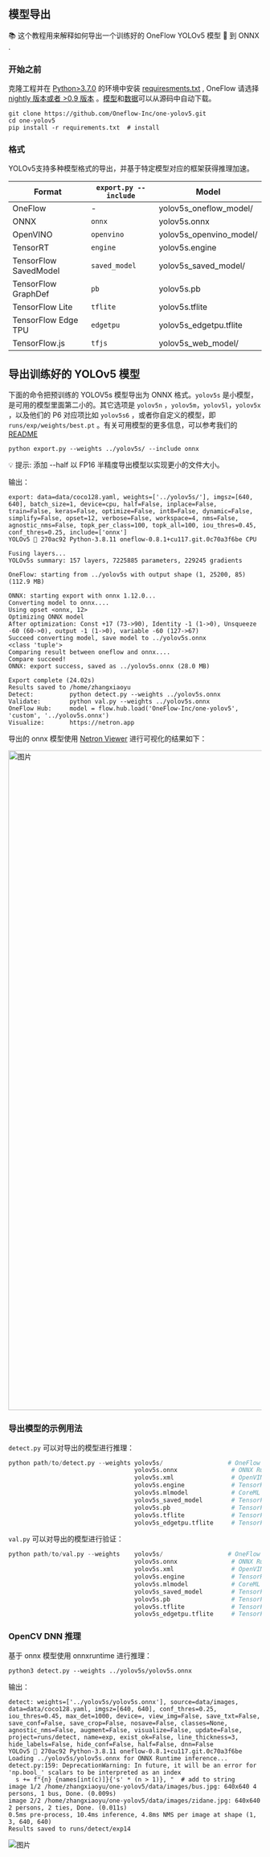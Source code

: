## 模型导出


📚 这个教程用来解释如何导出一个训练好的 OneFlow YOLOv5 模型 🚀  到 ONNX .

### 开始之前

克隆工程并在 [Python>3.7.0](https://www.python.org/) 的环境中安装 [requiresments.txt](https://github.com/Oneflow-Inc/one-yolov5/blob/main/requirements.txt) , OneFlow 请选择 [nightly 版本或者 >0.9 版本](https://github.com/Oneflow-Inc/oneflow#install-with-pip-package) 。[模型](https://github.com/Oneflow-Inc/one-yolov5/tree/main/models)和[数据](https://github.com/Oneflow-Inc/one-yolov5/tree/main/data)可以从源码中自动下载。

```shell
git clone https://github.com/Oneflow-Inc/one-yolov5.git
cd one-yolov5
pip install -r requirements.txt  # install
```

### 格式

YOLOv5支持多种模型格式的导出，并基于特定模型对应的框架获得推理加速。

Format                      | `export.py --include`         | Model
---                         | ---                           | ---
OneFlow                     | -                             | yolov5s_oneflow_model/
ONNX                        | `onnx`                        | yolov5s.onnx
OpenVINO                    | `openvino`                    | yolov5s_openvino_model/
TensorRT                    | `engine`                      | yolov5s.engine
TensorFlow SavedModel       | `saved_model`                 | yolov5s_saved_model/
TensorFlow GraphDef         | `pb`                          | yolov5s.pb
TensorFlow Lite             | `tflite`                      | yolov5s.tflite
TensorFlow Edge TPU         | `edgetpu`                     | yolov5s_edgetpu.tflite
TensorFlow.js               | `tfjs`                        | yolov5s_web_model/

## 导出训练好的 YOLOv5 模型

下面的命令把预训练的 YOLOV5s 模型导出为 ONNX 格式。`yolov5s` 是小模型，是可用的模型里面第二小的。其它选项是 `yolov5n` ，`yolov5m`，`yolov5l`，`yolov5x` ，以及他们的 P6 对应项比如 `yolov5s6` ，或者你自定义的模型，即 `runs/exp/weights/best.pt` 。有关可用模型的更多信息，可以参考我们的[README](https://github.com/Oneflow-Inc/one-yolov5/blob/main/README.md)

```shell
python export.py --weights ../yolov5s/ --include onnx
```

💡 提示: 添加 --half 以 FP16 半精度导出模型以实现更小的文件大小。

输出：

```shell
export: data=data/coco128.yaml, weights=['../yolov5s/'], imgsz=[640, 640], batch_size=1, device=cpu, half=False, inplace=False, train=False, keras=False, optimize=False, int8=False, dynamic=False, simplify=False, opset=12, verbose=False, workspace=4, nms=False, agnostic_nms=False, topk_per_class=100, topk_all=100, iou_thres=0.45, conf_thres=0.25, include=['onnx']
YOLOv5 🚀 270ac92 Python-3.8.11 oneflow-0.8.1+cu117.git.0c70a3f6be CPU

Fusing layers... 
YOLOv5s summary: 157 layers, 7225885 parameters, 229245 gradients

OneFlow: starting from ../yolov5s with output shape (1, 25200, 85) (112.9 MB)

ONNX: starting export with onnx 1.12.0...
Converting model to onnx....
Using opset <onnx, 12>
Optimizing ONNX model
After optimization: Const +17 (73->90), Identity -1 (1->0), Unsqueeze -60 (60->0), output -1 (1->0), variable -60 (127->67)
Succeed converting model, save model to ../yolov5s.onnx
<class 'tuple'>
Comparing result between oneflow and onnx....
Compare succeed!
ONNX: export success, saved as ../yolov5s.onnx (28.0 MB)

Export complete (24.02s)
Results saved to /home/zhangxiaoyu
Detect:          python detect.py --weights ../yolov5s.onnx 
Validate:        python val.py --weights ../yolov5s.onnx 
OneFlow Hub:     model = flow.hub.load('OneFlow-Inc/one-yolov5', 'custom', '../yolov5s.onnx')
Visualize:       https://netron.app
```

导出的 onnx 模型使用 [Netron Viewer](https://github.com/lutzroeder/netron) 进行可视化的结果如下：

<img width="1311" alt="图片" src="https://user-images.githubusercontent.com/35585791/196328819-7688631c-f276-444e-a9f4-33079f1d5f98.png">

### 导出模型的示例用法

`detect.py` 可以对导出的模型进行推理：

```python
python path/to/detect.py --weights yolov5s/                  # OneFlow
                                   yolov5s.onnx               # ONNX Runtime or OpenCV DNN with --dnn
                                   yolov5s.xml                # OpenVINO
                                   yolov5s.engine             # TensorRT
                                   yolov5s.mlmodel            # CoreML (macOS only)
                                   yolov5s_saved_model        # TensorFlow SavedModel
                                   yolov5s.pb                 # TensorFlow GraphDef
                                   yolov5s.tflite             # TensorFlow Lite
                                   yolov5s_edgetpu.tflite     # TensorFlow Edge TPU
```

`val.py` 可以对导出的模型进行验证：

```python
python path/to/val.py --weights    yolov5s/                  # OneFlow
                                   yolov5s.onnx               # ONNX Runtime or OpenCV DNN with --dnn
                                   yolov5s.xml                # OpenVINO
                                   yolov5s.engine             # TensorRT
                                   yolov5s.mlmodel            # CoreML (macOS only)
                                   yolov5s_saved_model        # TensorFlow SavedModel
                                   yolov5s.pb                 # TensorFlow GraphDef
                                   yolov5s.tflite             # TensorFlow Lite
                                   yolov5s_edgetpu.tflite     # TensorFlow Edge TPU
```

### OpenCV DNN 推理

基于 onnx 模型使用 onnxruntime 进行推理：

```
python3 detect.py --weights ../yolov5s/yolov5s.onnx 
```

输出：

```
detect: weights=['../yolov5s/yolov5s.onnx'], source=data/images, data=data/coco128.yaml, imgsz=[640, 640], conf_thres=0.25, iou_thres=0.45, max_det=1000, device=, view_img=False, save_txt=False, save_conf=False, save_crop=False, nosave=False, classes=None, agnostic_nms=False, augment=False, visualize=False, update=False, project=runs/detect, name=exp, exist_ok=False, line_thickness=3, hide_labels=False, hide_conf=False, half=False, dnn=False
YOLOv5 🚀 270ac92 Python-3.8.11 oneflow-0.8.1+cu117.git.0c70a3f6be 
Loading ../yolov5s/yolov5s.onnx for ONNX Runtime inference...
detect.py:159: DeprecationWarning: In future, it will be an error for 'np.bool_' scalars to be interpreted as an index
  s += f"{n} {names[int(c)]}{'s' * (n > 1)}, "  # add to string
image 1/2 /home/zhangxiaoyu/one-yolov5/data/images/bus.jpg: 640x640 4 persons, 1 bus, Done. (0.009s)
image 2/2 /home/zhangxiaoyu/one-yolov5/data/images/zidane.jpg: 640x640 2 persons, 2 ties, Done. (0.011s)
0.5ms pre-process, 10.4ms inference, 4.8ms NMS per image at shape (1, 3, 640, 640)
Results saved to runs/detect/exp14
```

![图片](https://user-images.githubusercontent.com/35585791/196388081-6b6d19c5-c0c5-4c59-9a2b-04f6e37f3c14.png)

